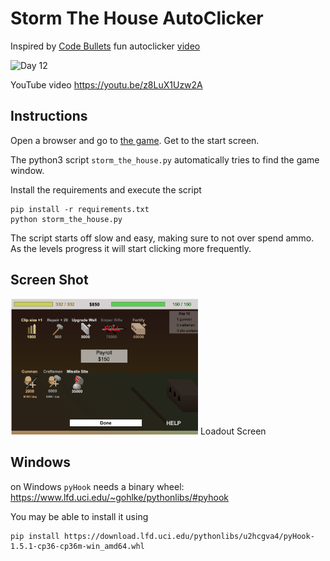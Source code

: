# Storm The House AutoClicker

Inspired by [Code Bullets](https://twitter.com/code_bullet) fun autoclicker [video](https://www.youtube.com/watch?v=fURH8z3hb6Y)

<img src="./pics/day24.gif" alt="Day 12" width="300"/>

YouTube video https://youtu.be/z8LuX1Uzw2A

## Instructions

Open a browser and go to [the game](http://www.crazygames.com/game/storm-the-house). Get to the start screen.

The python3 script `storm_the_house.py` automatically tries to find the game window.

Install the requirements and execute the script
```
pip install -r requirements.txt
python storm_the_house.py
```

The script starts off slow and easy, making sure to not over spend ammo.  As the levels progress it will start clicking more frequently.

## Screen Shot

<img src="./pics/day12.png" alt="Day 12" width="300"/>
Loadout Screen


## Windows

on Windows `pyHook` needs a binary wheel: https://www.lfd.uci.edu/~gohlke/pythonlibs/#pyhook

You may be able to install it using
```
pip install https://download.lfd.uci.edu/pythonlibs/u2hcgva4/pyHook-1.5.1-cp36-cp36m-win_amd64.whl
```
